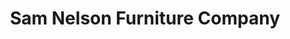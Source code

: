 ---
title: "Sam Nelson Furniture Company"
url: /pueblo/sam-nelson-furniture-company/
shop: furniture
---